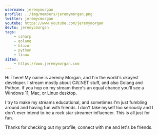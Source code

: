 ```yaml
---
username: jeremymorgan
profile: ../img/members/jeremymorgan.png
twitter: jeremycmorgan
youtube: https://www.youtube.com/jeremymorgan
devto: jeremycmorgan
tags: 
    - csharp
    - golang
    - blazor
    - python
    - linux
sites:
    - https://www.jeremymorgan.com 
---
```


Hi There! My name is Jeremy Morgan, and I'm the world's okayest developer. I stream mostly about C#/.NET stuff, and also Golang and Python. If you hop on my stream there's an equal chance you'll see a Windows 11, Mac, or Linux desktop. 

I try to make my streams educational, and sometimes I'm just fumbling around and having fun with friends. I don't take myself too seriously and I don't ever intend to be a rock star streamer influencer. This is all just for fun. 

Thanks for checking out my profile, connect with me and let's be friends.  